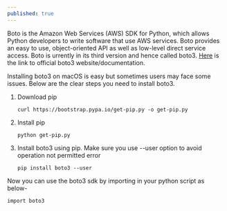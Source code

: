 ```yaml
---
published: true
---
```

Boto is the Amazon Web Services (AWS) SDK for Python, which allows Python developers to write software that use AWS services. Boto provides an easy to use, object-oriented API as well as low-level direct service access. Boto is urrently in its third version and hence called boto3. [Here](https://boto3.readthedocs.io/en/latest/) is the link to official boto3 website/documentation.

Installing boto3 on macOS is easy but sometimes users may face some issues. Below are the clear steps you need to install boto3.


1. Download pip

    `curl https://bootstrap.pypa.io/get-pip.py -o get-pip.py`
    
2. Install pip

    `python get-pip.py`
    
3. Install boto3 using pip. Make sure you use --user option to avoid operation not permitted error

    `pip install boto3 --user`
    
    
Now you can use the boto3 sdk by importing in your python script as below-

    import boto3
